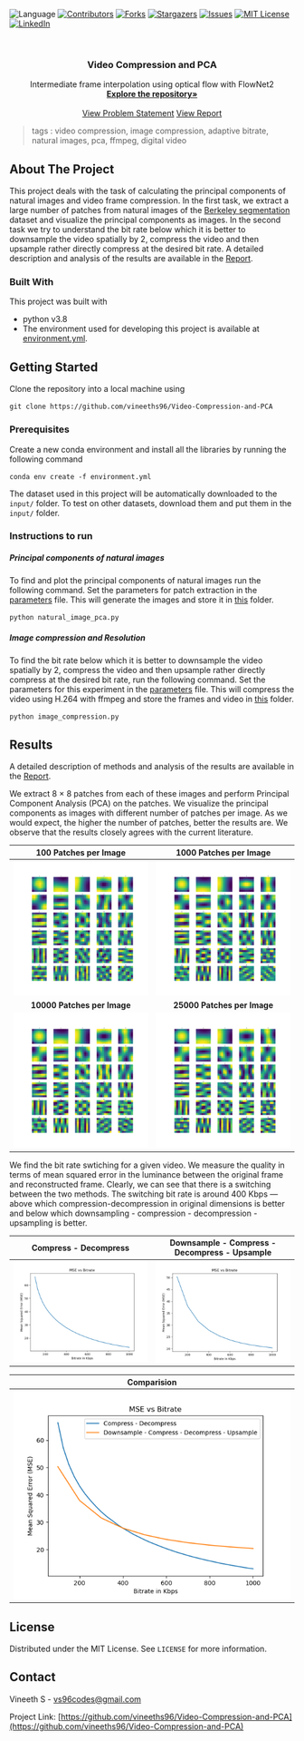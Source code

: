  ![Language](https://img.shields.io/badge/language-python--3.8-blue) [![Contributors][contributors-shield]][contributors-url] [![Forks][forks-shield]][forks-url] [![Stargazers][stars-shield]][stars-url] [![Issues][issues-shield]][issues-url] [![MIT License][license-shield]][license-url] [![LinkedIn][linkedin-shield]][linkedin-url]

<!-- PROJECT LOGO -->
<br />

<p align="center">
  <h3 align="center">Video Compression and PCA</h3>
  <p align="center">
    Intermediate frame interpolation using optical flow with FlowNet2
    <br />
    <a href=https://github.com/vineeths96/Video-Compression-and-PCA><strong>Explore the repository»</strong></a>
    <br />
    <br />
    <a href=https://github.com/vineeths96/Video-Compression-and-PCA/blob/master/Problem_Statement.pdf>View Problem Statement</a>
    <a href=https://github.com/vineeths96/Video-Compression-and-PCA/blob/master/results/report.pdf>View Report</a>
  </p>


</p>

> tags : video compression, image compression, adaptive bitrate, natural images, pca, ffmpeg, digital video



<!-- ABOUT THE PROJECT -->

## About The Project

This project deals with the task of calculating the principal components of natural images and video frame compression. In the first task, we extract a large number of patches from natural images of the [Berkeley segmentation](https://www2.eecs.berkeley.edu/Research/Projects/CS/vision/bsds/) dataset and visualize the principal components as images. In the second task we try to understand the bit rate below which it is better to downsample the video spatially by 2, compress the video and then upsample rather directly compress at the desired bit rate. A detailed description and analysis of the results are available in the [Report](./results/report.pdf).

### Built With
This project was built with 

* python v3.8
* The environment used for developing this project is available at [environment.yml](environment.yml).



<!-- GETTING STARTED -->

## Getting Started

Clone the repository into a local machine using

```shell
git clone https://github.com/vineeths96/Video-Compression-and-PCA
```

### Prerequisites

Create a new conda environment and install all the libraries by running the following command

```shell
conda env create -f environment.yml
```

The dataset used in this project will be automatically downloaded to the `input/` folder. To test on other datasets, download them and put them in the `input/` folder.

### Instructions to run

##### Principal components of natural images

To find and plot the principal components of natural images run the following command. Set the parameters for patch extraction in the [parameters](./image_pca/parameters.py) file. This will generate the images and store it in [this](./results/natural_image_pca) folder.

```shell
python natural_image_pca.py
```

##### Image compression and Resolution

To find the bit rate below which it is better to downsample the video spatially by 2, compress
the video and then upsample rather directly compress at the desired bit rate, run the following command. Set the parameters for this experiment in the [parameters](./image_compression/parameters.py) file. This will compress the video using H.264 with ffmpeg and store the frames and video in [this](./results/image_compression_and_resolution) folder.

```shell
python image_compression.py
```



<!-- RESULTS -->

## Results

A detailed description of methods and analysis of the results are available in the [Report](./results/report.pdf).

We extract 8 × 8 patches from each of these images and perform Principal Component Analysis (PCA) on the patches. We visualize the principal components as images with different number of patches per image. As we would expect, the higher the number of patches, better the results are. We observe that the results closely agrees with the current literature.

|              100 Patches per Image              |             1000 Patches per Image              |
| :---------------------------------------------: | :---------------------------------------------: |
|   ![100](./results/natural_image_pca/100.png)   |  ![100](./results/natural_image_pca/1000.png)   |
|           **10000 Patches per Image**           |           **25000 Patches per Image**           |
| ![10000](./results/natural_image_pca/10000.png) | ![25000](./results/natural_image_pca/25000.png) |



We find the bit rate swtiching for a given video. We measure the quality in terms of mean squared error in the luminance between the original frame and reconstructed frame. Clearly, we can see that there is a switching between the two methods. The switching bit rate is around 400 Kbps — above which compression-decompression in original dimensions is better and below which downsampling - compression - decompression - upsampling is better.



|                    Compress - Decompress                     |        Downsample - Compress - Decompress - Upsample         |
| :----------------------------------------------------------: | :----------------------------------------------------------: |
| ![ComDecomp](./results/image_compression_and_resolution/compress/performance.png) | ![ComDecomp](./results/image_compression_and_resolution/downsample_compress_upsample/performance.png) |

|                         Comparision                          |
| :----------------------------------------------------------: |
| ![ComDecomp](./results/image_compression_and_resolution/comparision.png) |







<!-- LICENSE -->

## License

Distributed under the MIT License. See `LICENSE` for more information.



<!-- CONTACT -->
## Contact

Vineeth S - vs96codes@gmail.com

Project Link: [https://github.com/vineeths96/Video-Compression-and-PCA](https://github.com/vineeths96/Video-Compression-and-PCA)



<!-- MARKDOWN LINKS & IMAGES -->
<!-- https://www.markdownguide.org/basic-syntax/#reference-style-links -->

[contributors-shield]: https://img.shields.io/github/contributors/vineeths96/Video-Compression-and-PCA.svg?style=flat-square
[contributors-url]: https://github.com/vineeths96/Video-Compression-and-PCA/graphs/contributors
[forks-shield]: https://img.shields.io/github/forks/vineeths96/Video-Compression-and-PCA.svg?style=flat-square
[forks-url]: https://github.com/vineeths96/Video-Compression-and-PCA/network/members
[stars-shield]: https://img.shields.io/github/stars/vineeths96/Video-Compression-and-PCA.svg?style=flat-square
[stars-url]: https://github.com/vineeths96/Video-Compression-and-PCA/stargazers
[issues-shield]: https://img.shields.io/github/issues/vineeths96/Video-Compression-and-PCA.svg?style=flat-square
[issues-url]: https://github.com/vineeths96/Video-Compression-and-PCA/issues
[license-shield]: https://img.shields.io/badge/License-MIT-yellow.svg
[license-url]: https://github.com/vineeths96/Video-Compression-and-PCA/blob/master/LICENSE
[linkedin-shield]: https://img.shields.io/badge/-LinkedIn-black.svg?style=flat-square&logo=linkedin&colorB=555
[linkedin-url]: https://linkedin.com/in/vineeths

